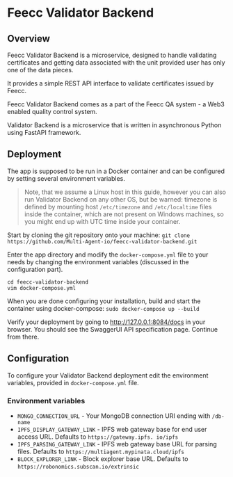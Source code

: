 # Feecc Validator Backend

## Overview

Feecc Validator Backend is a microservice, designed to handle validating certificates and getting data associated with
the unit provided user has only one of the data pieces.

It provides a simple REST API interface to validate certificates issued by Feecc.

Feecc Validator Backend comes as a part of the Feecc QA system - a Web3 enabled quality control system.

Validator Backend is a microservice that is written in asynchronous Python using FastAPI framework.

## Deployment

The app is supposed to be run in a Docker container and can be configured by setting several environment variables.

> Note, that we assume a Linux host in this guide, however you can also run Validator Backend on any other OS,
> but be warned: timezone is defined by mounting host `/etc/timezone` and `/etc/localtime` files inside the container,
> which are not present on Windows machines, so you might end up with UTC time inside your container.

Start by cloning the git repository onto your machine:
`git clone https://github.com/Multi-Agent-io/feecc-validator-backend.git`

Enter the app directory and modify the `docker-compose.yml` file to your needs by changing the environment variables
(discussed in the configuration part).

```
cd feecc-validator-backend
vim docker-compose.yml
```

When you are done configuring your installation, build and start the container using docker-compose:
`sudo docker-compose up --build`

Verify your deployment by going to http://127.0.0.1:8084/docs in your browser. You should see the SwaggerUI API
specification page. Continue from there.

## Configuration

To configure your Validator Backend deployment edit the environment variables, provided in `docker-compose.yml` file.

### Environment variables

- `MONGO_CONNECTION_URL` - Your MongoDB connection URI ending with `/db-name`
- `IPFS_DISPLAY_GATEWAY_LINK` - IPFS web gateway base for end user access URL. Defaults
  to `https://gateway.ipfs. io/ipfs`
- `IPFS_PARSING_GATEWAY_LINK` - IPFS web gateway base URL for parsing files. Defaults
  to `https://multiagent.mypinata.cloud/ipfs`
- `BLOCK_EXPLORER_LINK` - Block explorer base URL. Defaults to `https://robonomics.subscan.io/extrinsic`
